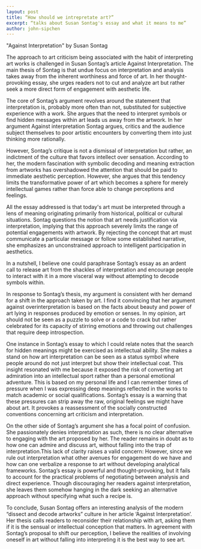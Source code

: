 ```yaml
---
layout: post
title: “How should we intrepretate art?”
excerpt: “talks about Susan Sontag's essay and what it means to me”
author: john-sipchen
---
```


"Against Interpretation" by Susan Sontag

The approach to art criticism being associated with the habit of interpreting art works is challenged in Susan Sontag’s article Against Interpretation. The main thesis of Sontag is that undue focus on interpretation and analysis takes away from the inherent worthiness and force of art. In her thought-provoking essay, she urges readers not to cut and analyze art but rather seek a more direct form of engagement with aesthetic life.

The core of Sontag’s argument revolves around the statement that interpretation is, probably more often than not, substituted for subjective experience with a work. She argues that the need to interpret symbols or find hidden messages within art leads us away from the artwork. In her argument Against interpretation Sontag argues, critics and the audience subject themselves to poor artistic encounters by converting them into just thinking more rationally.

However, Sontag’s critique is not a dismissal of interpretation but rather, an indictment of the culture that favors intellect over sensation. According to her, the modern fascination with symbolic decoding and meaning extraction from artworks has overshadowed the attention that should be paid to immediate aesthetic perception. However, she argues that this tendency limits the transformative power of art which becomes a sphere for merely intellectual games rather than force able to change perceptions and feelings.

All the essay addressed is that today's art must be interpreted through a lens of meaning originating primarily from historical, political or cultural situations. Sontag questions the notion that art needs justification via interpretation, implying that this approach severely limits the range of potential engagements with artwork. By rejecting the concept that art must communicate a particular message or follow some established narrative, she emphasizes an unconstrained approach to intelligent participation in aesthetics.

In a nutshell, I believe one could paraphrase Sontag’s essay as an ardent call to release art from the shackles of interpretation and encourage people to interact with it in a more visceral way without attempting to decode symbols within.

In response to Sontag’s thesis, my argument is consistent with her demand for a shift in the approach taken by art. I find it convincing that her argument against overinterpretation is based on the facts about beauty and power of art lying in responses produced by emotion or senses. In my opinion, art should not be seen as a puzzle to solve or a code to crack but rather celebrated for its capacity of stirring emotions and throwing out challenges that require deep introspection.

One instance in Sontag’s essay to which I could relate notes that the search for hidden meanings might be exercised as intellectual ability. She makes a stand on how art interpretation can be seen as a status symbol where people around do not just interpret but show their intellectual coat. This insight resonated with me because it exposed the risk of converting art admiration into an intellectual sport rather than a personal emotional adventure. This is based on my personal life and I can remember times of pressure when I was expressing  deep meanings reflected in the works to match academic or social qualifications. Sontag’s essay is a warning that these pressures can strip away the raw, original feelings we might have about art. It provokes a reassessment of the socially constructed conventions concerning art criticism and interpretation.

On the other side of Sontag’s argument she has a focal point of confusion. She passionately denies interpretation as such, there is no clear alternative to engaging with the art proposed by her. The reader remains in doubt as to how one can admire and discuss art, without falling into the trap of interpretation.This lack of clarity raises a valid concern: However, since we rule out interpretation what other avenues for engagement do we have and how can one verbalize a response to art without developing analytical frameworks. Sontag’s  essay is powerful and thought-provoking, but it fails to account for the practical problems of negotiating between analysis and direct experience. Though discouraging her readers against interpretation, she leaves them somehow hanging in the dark seeking an alternative approach without specifying what such a recipe is.

To conclude, Susan Sontag offers an interesting analysis of the modern “dissect and decode artworks” culture in her article ‘Against Interpretation’. Her thesis calls readers to reconsider their relationship with art, asking them if it is the sensual or intellectual conception that matters. In agreement with Sontag’s proposal to shift our perception, I believe the realities of involving oneself in art without falling into interpreting it is the best way to see art. 
